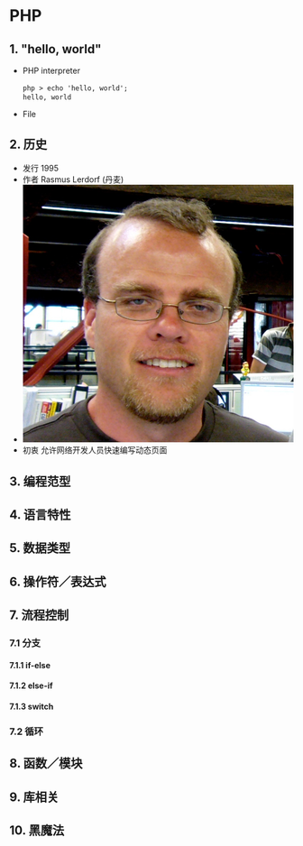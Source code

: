 # PHP

## 1. "hello, world"
* PHP interpreter
    ```
    php > echo 'hello, world';
    hello, world
    ```

* File

## 2. 历史
* 发行 1995
* 作者 Rasmus Lerdorf (丹麦)
* ![](Rasmus_Lerdorf.jpg)
* 初衷 允许网络开发人员快速编写动态页面

## 3. 编程范型

## 4. 语言特性

## 5. 数据类型

## 6. 操作符／表达式

## 7. 流程控制

### 7.1 分支

#### 7.1.1 if-else

#### 7.1.2 else-if

#### 7.1.3 switch

### 7.2 循环

## 8. 函数／模块

## 9. 库相关

## 10. 黑魔法

